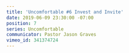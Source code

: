 ```yaml
---
title: 'Uncomfortable #6 Invest and Invite'
date: 2019-06-09 23:30:00 -07:00
position: 7
series: Uncomfortable
communicator: Pastor Jason Graves
vimeo_id: 341374724
---
```


